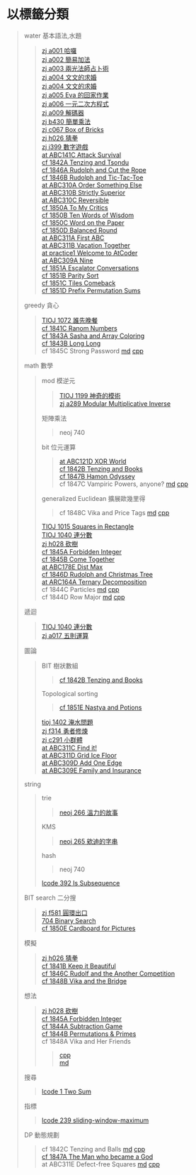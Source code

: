 # 以標籤分類
> water 基本語法,水題
>> [zj a001 哈囉](/zerojudge/zj_a001.cpp)\
>> [zj a002 簡易加法](/zerojudge/zj_a002.cpp)\
>> [zj a003 兩光法師占卜術](/zerojudge/zj_a003.cpp)\
>> [zj a004 文文的求婚](/zerojudge/zj_a004.cpp)\
>> [zj a004 文文的求婚](/zerojudge/zj_a004.cpp)\
>> [zj a005 Eva 的回家作業](/zerojudge/zj_a005.cpp)\
>> [zj a006 一元二次方程式](/zerojudge/zj_a006.cpp)\
>> [zj a009 解碼器](/zerojudge/zj_a009.cpp)\
>> [zj b430 簡單乘法](/zerojudge/zj_b430.cpp)\
>> [zj c067 Box of Bricks](/zerojudge/zj_c067.cpp)\
>> [zj h026 猜拳](/zerojudge/zj_h026.cpp)\
>> [zj i399 數字遊戲](/zerojudge/zj_h028.cpp)\
>> [at ABC141C Attack Survival](/AtCoder/at_abc141C.cpp)\
>> [cf 1842A Tenzing and Tsondu](/codeforces/cf_1842A.cpp)\
>> [cf 1846A Rudolph and Cut the Rope](/codeforces/cf_1846A.cpp)\
>> [cf 1846B Rudolph and Tic-Tac-Toe](/codeforces/cf_1846B.cpp)\
>> [at ABC310A Order Something Else](/AtCoder/at_abc310A.cpp)\
>> [at ABC310B Strictly Superior](/AtCoder/at_abc310B.cpp)\
>> [at ABC310C Reversible](/AtCoder/at_abc310C.cpp)  
>> [cf 1850A To My Critics](/codeforces/cf_1850A.cpp)  
>> [cf 1850B Ten Words of Wisdom](/codeforces/cf_1850B.cpp)  
>> [cf 1850C Word on the Paper](/codeforces/cf_1850C.cpp)  
>> [cf 1850D Balanced Round](/codeforces/cf_1850D.cpp)  
>> [at ABC311A First ABC](/AtCoder/at_abc311A.cpp)  
>> [at ABC311B Vacation Together](/AtCoder/at_abc311B.cpp)  
>> [at practice1 Welcome to AtCoder](/AtCoder/at_practice1.cpp)  
>> [at ABC309A Nine](/AtCoder/at_abc309A.cpp)  
>> [cf 1851A Escalator Conversations](/codeforces/cf_1851A.cpp)  
>> [cf 1851B Parity Sort](/codeforces/cf_1851B.cpp)   
>> [cf 1851C Tiles Comeback](/codeforces/cf_1851C.cpp)  
>> [cf 1851D Prefix Permutation Sums](/codeforces/cf_1851D.cpp)  
>> 
> greedy 貪心
>> [TIOJ 1072 誰先晚餐](/tioj/tioj_1072.cpp)\
>> [cf 1841C Ranom Numbers](/codeforces/cf_1841C.cpp)  
>> [cf 1843A Sasha and Array Coloring](/codeforces/cf_1843A.cpp)\
>> [cf 1843B Long Long](/codeforces/cf_1843B.cpp)  
>> cf 1845C Strong Password [md](/codeforces/cf_1845C.md) [cpp](/codeforces/cf_1845C.cpp)
>>
> math 數學
>> mod 模逆元
>>> [TIOJ 1199 神奇的模術](/tioj/tioj_1199.cpp)\
>>> [zj a289 Modular Multiplicative Inverse](/zerojudge/zj_a289.cpp)
>>>
>> 矩陣乘法
>>> neoj 740
>>>
>> bit 位元運算
>>> [at ABC121D XOR World](/AtCoder/at_abc121D.cpp)\
>>> [cf 1842B Tenzing and Books](/codeforces/cf_1842B.cpp)\
>>> [cf 1847B Hamon Odyssey](/codeforces/cf_1847B.cpp)  
>>> cf 1847C Vampiric Powers, anyone? [md](/codeforces/cf_1847C.md) [cpp](/codeforces/cf_1847C.cpp)
>>>
>> generalized Euclidean 擴展歐幾里得
>>> cf 1848C Vika and Price Tags [md](/codeforces/cf_1848C.md) [cpp](/codeforces/cf_1848C.cpp)
>>>
>> [TIOJ 1015 Squares in Rectangle](/tioj/tioj_1015.cpp)\
>> [TIOJ 1040 連分數](/tioj/tioj_1040.cpp)\
>> [zj h028 砍樹](/zerojudge/zj_h028.cpp)\
>> [cf 1845A Forbidden Integer](/codeforces/cf_1845A.cpp)\
>> [cf 1845B Come Together](/codeforces/cf_1845B.cpp)\
>> [at ABC178E Dist Max](/AtCoder/at_abc178E.cpp)\
>> [cf 1846D Rudolph and Christmas Tree](/codeforces/cf_1846D.cpp)\
>> [at ARC164A Ternary Decomposition](/AtCoder/at_arc164A.cpp)\
>> cf 1844C Particles [md](/codeforces/cf_1844C.md) [cpp](/codeforces/cf_1844C.cpp)\
>> cf 1844D Row Major [md](/codeforces/cf_1844D.md) [cpp](/codeforces/cf_1844D.cpp)  
>>
> 遞迴
>> [TIOJ 1040 連分數](/tioj/tioj_1040.cpp)\
>> [zj a017 五則運算](/zerojudge/zj_a017.py)
>>
> 圖論
>> BIT 樹狀數組
>>> [cf 1842B Tenzing and Books](/codeforces/cf_1842B.cpp)
>>>
>> Topological sorting
>>> [cf 1851E Nastya and Potions](/codeforces/cf_1851E.cpp)  
>>>
>> [tioj 1402 淹水問題](/tioj/tioj_1402.cpp)\
>> [zj f314 勇者修煉](/zerojudge/zj_f314.cpp)\
>> [zj c291 小群體](/zerojudge/zj_c291.cpp)  
>> [at ABC311C Find it!](/AtCoder/at_ABC311C.cpp)  
>> [at ABC311D Grid Ice Floor](/AtCoder/at_ABC311D.cpp)  
>> [at ABC309D Add One Edge](/AtCoder/at_abc309D.cpp)  
>> [at ABC309E Family and Insurance](/AtCoder/at_abc309E.cpp)  
>> 
> string
>> trie
>>> [neoj 266 溫力的故事](/neoj/neoj_266.cpp)
>>>
>> KMS
>>> [neoj 265 欸迪的字串](/neoj/neoj_265.cpp)
>>>
>> hash
>>> neoj 740
>>>
>> [lcode 392 Is Subsequence](/leetcode/392-summit.cpp)
>>
> BIT search 二分搜
>> [zj f581 圓環出口](/zerojudge/zj_f581.cpp)  
>> [704 Binary Search](/leetcode/704.cpp)  
>> [cf 1850E Cardboard for Pictures](/codeforces/cf_1850E.cpp)  
>>
> 模擬
>> [zj h026 猜拳](/zerojudge/zj_h026.cpp)\
>> [cf 1841B Keep it Beautiful](/codeforces/cf_1841B.cpp)\
>> [cf 1846C Rudolf and the Another Competition](/codeforces/cf_1846C.cpp)\
>> [cf 1848B Vika and the Bridge](/codeforces/cf_1848B.cpp)
>>
> 想法
>> [zj h028 砍樹](/zerojudge/zj_h028.cpp)\
>> [cf 1845A Forbidden Integer](/codeforces/cf_1845A.cpp)\
>> [cf 1844A Subtraction Game](/codeforces/cf_1844A.cpp)\
>> [cf 1844B Permutations & Primes](/codeforces/cf_1844B.cpp)\
>> cf 1848A Vika and Her Friends
>>> [cpp](/codeforces/cf_1848A.cpp)\
>>> [md](/codeforces/cf_1848A.md)
>>
> 搜尋
>> [lcode 1 Two Sum](/leetcode/1.cpp)
>>
> 指標
>> [lcode 239 sliding-window-maximum](/leetcode/239.cpp)
>>
> DP 動態規劃
>> cf 1842C Tenzing and Balls [md](/codeforces/cf_1842C/README.md) [cpp](codeforces/cf_1842C/ans.cpp)  
>> [cf 1847A The Man who became a God](/codeforces/cf_1847A.cpp)  
>> at ABC311E Defect-free Squares [md](AtCoder/at_abc311E.md) [cpp](/AtCoder/at_abc311E.cpp)  

